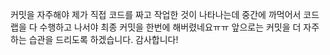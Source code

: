커밋을 자주해야 제가 직접 코드를 짜고 작업한 것이 나타나는데 중간에 까먹어서 코드랩을 다 수행하고 나서야 최종 커밋을 한번에 해버렸네요ㅠㅠ
앞으로는 커밋을 더 자주하는 습관을 드리도록 하겠습니다.
감사합니다!
